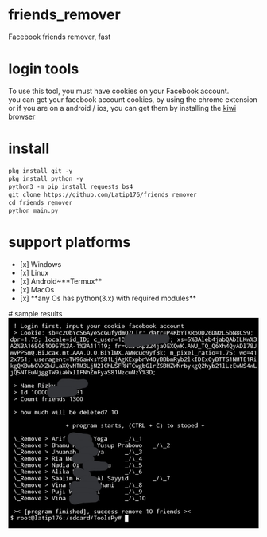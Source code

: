 # friends_remover
Facebook friends remover, fast
# login tools
To use this tool, you must have cookies on your Facebook account.<br/>
you can get your facebook account cookies, by using the chrome extension or if you are on a android / ios, you can get them by installing the <a href="https://play.google.com/store/apps/details?id=com.kiwibrowser.browser">kiwi browser</a>
# install
```
pkg install git -y
pkg install python -y
python3 -m pip install requests bs4
git clone https://github.com/Latip176/friends_remover
cd friends_remover
python main.py
```
# support platforms
<ul>
   <li>[x] Windows</li>
   <li>[x] Linux</li>
   <li>[x] Android~**Termux**</li>
   <li>[x] MacOs</li>
   <li>[x] **any Os has python(3.x) with required modules**</li>
</ul>
# sample results
<img src="results.jpg" />
